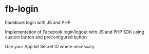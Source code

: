 # fb-login
Facebook login with JS and PHP

Implementation of Facebook login/logout with JS and PHP SDK using custom button and preconfigured button

Use your App Id/ Secret ID where necessary

